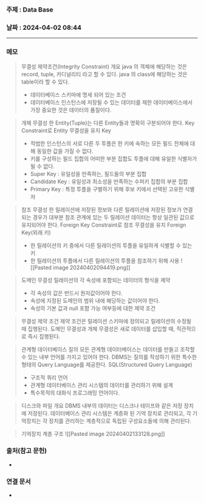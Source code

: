 ### 주제 : Data Base

### 날짜 : 2024-04-02 08:44
----
### 메모
> 무결성 제약조건(Integrity Constraint) 개요
> java 의 객체에 해당하는 것은 record, tuple, 카디널리티 라고 할 수 있다.
> java 의 class에 해당하는 것은 table이라 할 수 있다.
> 	- 데이터베이스 스키마에 명세 되어 있는 조건
> 	- 데이터베이스 인스턴스에 저장될 수 있는 데이터를 제한
> 데이터베이스에서 가장 중요한 것은 데이터의 품질이다.

> 개체 무결성
> 한 Entity(Tuple)는 다른 Entity들과 명확히 구분되어야 한다.
> Key Constraint로 Entity 무결성을 유지
> Key
> 	- 적법한 인스턴스의 서로 다른 두 투플은 한 키에 속하는 모든 필드 전체에 대해 동일한 값을 가질 수 없다.
> 	- 키를 구성하는 필드 집합의 어떠한 부분 집합도 투플에 대해 유일한 식별자가 될 수 없다.
> 	- Super Key : 유일성을 만족하는, 필드들의 부분 집합
> 	- Candidate Key : 유일성과 최소성을 만족하는 수퍼키 집합의 부분 집합
> 	- Primary Key : 특정 투플을 구별하기 위해 후보 키에서 선택된 고유한 식별자

> 참조 무결성
> 한 릴레이션에 저장된 정보와 다른 릴레이션에 저장된 정보가 연결되는 경우가 대부분
> 참조 관계에 있는 두 릴레이션 데이터는 항상 일관된 값으로 유지되어야 한다.
> Foreign Key Constraint로 참조 무결성을 유지
> Foreign Key(외래 키)
> 	- 한 릴레이션의 키 중에서 다른 릴레이션의 투플을 유일하게 식별할 수 있는 키
> 	- 한 릴레이션의 투플에서 다른 릴레이션의 투플을 참조하기 위해 사용
> ![[Pasted image 20240402094419.png]]

> 도메인 무결성
> 릴레이션의 각 속성에 포함되는 데이터의 형식을 제약
> 	- 각 속성의 값은 반드시 원자값이어야 한다.
> 	- 속성에 지정된 도메인의 범위 내에 해당하는 값이어야 한다.
> 	- 속성의 기본 값과 null 포함 가능 여부등에 대한 제약 조건

> 무결성 제약 조건
> 제약 조건은 릴레이션 스키마에 정의되고 릴레이션의 수정될 때 집행된다.
> 도메인 무결성과 개체 무결성은 새로 데이터를 삽입할 때, 직관적으로 즉시 집행된다.

> 관계형 데이터베이스 질의
> 모든 관계형 데이터베이스는 데이터를 만들고 조작할 수 있는 내부 언어를 가지고 있어야 한다. DBMS는 질의를 작성하기 위한 특수한 형태의 Query Language를 제공한다.
> SQL(Structured Query Language)
> 	- 구조적 쿼리 언어
> 	- 관계형 데이터베이스 관리 시스템의 데이터를 관리하기 위해 설계
> 	- 특수목적의 대화식 프로그래밍 언어이다.

> 디스크와 파일 개요
> DBMS 내부의 데이터는 디스크나 테이프와 같은 저장 장치에 저장된다. 
> 데이터베이스 관리 시스템은 계층화 된 기억 장치로 관리되고, 각 기억장치는 각 장치를 관리하는 계층적으로 독립된 구성요소들에 의해 관리된다.

> 기억장치 계층 구조
> ![[Pasted image 20240402133128.png]]

> 

### 출처(참고 문헌)
-

### 연결 문서
-
